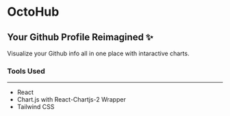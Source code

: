 # OctoHub

## Your Github Profile Reimagined ✨

Visualize your Github info all in one place with intaractive charts.

### Tools Used

---

- React
- Chart.js with React-Chartjs-2 Wrapper
- Tailwind CSS
